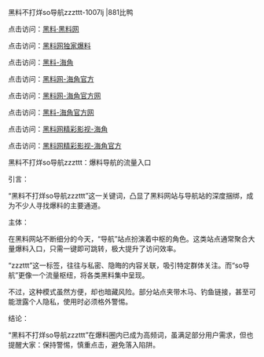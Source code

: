 黑料不打烊so导航zzzttt-1007lj |881比鸭

点击访问：<a href="https://heiliaolvzlu3.pages.dev">黑料·黑料网</a>

点击访问：<a href="https://heiliaoyvnrda.pages.dev">黑料网独家爆料</a>

点击访问：<a href="https://heiliaoxrq8i9.pages.dev">黑料-海角</a>

点击访问：<a href="https://heiliaokof3cy.pages.dev">黑料网-海角官方</a>

点击访问：<a href="https://heiliaotlyq53.pages.dev">黑料网-海角官方网</a>

点击访问：<a href="https://heiliaoxfe5rb.pages.dev">黑料-海角官方网</a>

点击访问：<a href="https://heiliao9wsbg3.pages.dev">黑料网精彩影视-海角</a>

点击访问：<a href="https://heiliao5s28gk.pages.dev">黑料网精彩影视-海角官方</a>

黑料不打烊so导航zzzttt：爆料导航的流量入口

引言：

“黑料不打烊so导航zzzttt”这一关键词，凸显了黑料网站与导航站的深度捆绑，成为不少人寻找爆料的主要通道。

主体：

在黑料网站不断细分的今天，“导航”站点扮演着中枢的角色。这类站点通常聚合大量爆料入口，只需一键即可跳转，极大提升了访问效率。

“zzzttt”这一标签，往往与私密、隐晦的内容关联，吸引特定群体关注。而“so导航”更像一个流量枢纽，将各类黑料集中呈现。

不过，这种模式虽然方便，却也暗藏风险。部分站点夹带木马、钓鱼链接，甚至可能泄露个人隐私，使用时必须格外警惕。

结论：

“黑料不打烊so导航zzzttt”在爆料圈内已成为高频词，虽满足部分用户需求，但也提醒大家：保持警惕，慎重点击，避免落入陷阱。

